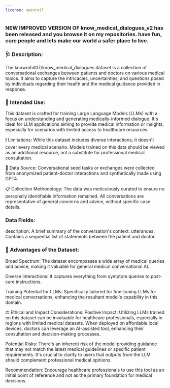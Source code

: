 ```yaml
---
license: openrail
---
```


### NEW IMPROVED VERSION OF know_medical_dialogues_v2 has been released and you browse it on my repositories. have fun, cure people and lets make our world a safer place to live.
### 🩺 Description:
The knowrohit07/know_medical_dialogues dataset is a collection of conversational exchanges between patients and doctors on various medical topics. It aims to capture the intricacies, uncertainties, and questions posed by individuals regarding their health and the medical guidance provided in response.

### 🎯 Intended Use:
This dataset is crafted for training Large Language Models (LLMs) with a focus on understanding and generating medically-informed dialogue. It's ideal for LLM applications aiming to provide medical information or insights, especially for scenarios with limited access to healthcare resources.

❗ Limitations:
While this dataset includes diverse interactions, it doesn't cover every medical scenario. Models trained on this data should be viewed as an additional resource, not a substitute for professional medical consultation.

📌 Data Source:
Conversational seed tasks or exchanges were collected from anonymized patient-doctor interactions and synthetically made using GPT4.

📋 Collection Methodology:
The data was meticulously curated to ensure no personally identifiable information remained. All conversations are representative of general concerns and advice, without specific case details.

### Data Fields:
description: A brief summary of the conversation's context.
utterances: Contains a sequential list of statements between the patient and doctor.

### 🌟 Advantages of the Dataset:
Broad Spectrum: The dataset encompasses a wide array of medical queries and advice, making it valuable for general medical conversational AI.

Diverse Interactions: It captures everything from symptom queries to post-care instructions.

Training Potential for LLMs: Specifically tailored for fine-tuning LLMs for medical conversations, enhancing the resultant model's capability in this domain.

⚖️ Ethical and Impact Considerations:
Positive Impact: Utilizing LLMs trained on this dataset can be invaluable for healthcare professionals, especially in regions with limited medical datasets. When deployed on affordable local devices, doctors can leverage an AI-assisted tool, enhancing their consultation and decision-making processes.

Potential Risks: There's an inherent risk of the model providing guidance that may not match the latest medical guidelines or specific patient requirements. It's crucial to clarify to users that outputs from the LLM should complement professional medical opinions.

Recommendation: Encourage healthcare professionals to use this tool as an initial point of reference and not as the primary foundation for medical decisions.
